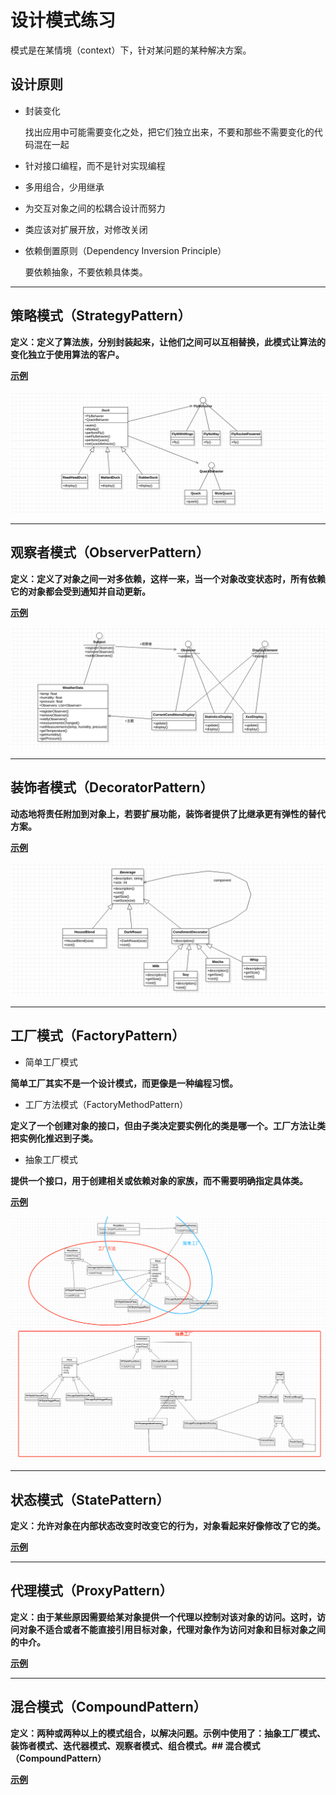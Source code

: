 # 设计模式练习

模式是在某情境（context）下，针对某问题的某种解决方案。

## 设计原则

* 封装变化

    找出应用中可能需要变化之处，把它们独立出来，不要和那些不需要变化的代码混在一起

* 针对接口编程，而不是针对实现编程

* 多用组合，少用继承

* 为交互对象之间的松耦合设计而努力

* 类应该对扩展开放，对修改关闭

* 依赖倒置原则（Dependency Inversion Principle）
    
  要依赖抽象，不要依赖具体类。

---
## 策略模式（StrategyPattern）

**定义：定义了算法族，分别封装起来，让他们之间可以互相替换，此模式让算法的变化独立于使用算法的客户。**

**[示例](strategy-pattern)** 

![示例类图](_docs/imgs/strategy-pattern.jpg)

---
## 观察者模式（ObserverPattern）

**定义：定义了对象之间一对多依赖，这样一来，当一个对象改变状态时，所有依赖它的对象都会受到通知并自动更新。**

**[示例](observer-pattern)**

![示例类图](_docs/imgs/observer-pattern.jpg)

---
## 装饰者模式（DecoratorPattern）

**动态地将责任附加到对象上，若要扩展功能，装饰者提供了比继承更有弹性的替代方案。**

**[示例](decorator-pattern)**

![示例类图](_docs/imgs/decorator-pattern.jpg)

---
## 工厂模式（FactoryPattern）

* 简单工厂模式

**简单工厂其实不是一个设计模式，而更像是一种编程习惯。**

* 工厂方法模式（FactoryMethodPattern）

**定义了一个创建对象的接口，但由子类决定要实例化的类是哪一个。工厂方法让类把实例化推迟到子类。**

* 抽象工厂模式

**提供一个接口，用于创建相关或依赖对象的家族，而不需要明确指定具体类。**

**[示例](factory-pattern)**

![示例类图](_docs/imgs/factory-pattern.jpg)

---
## 状态模式（StatePattern）

**定义：允许对象在内部状态改变时改变它的行为，对象看起来好像修改了它的类。**

**[示例](state-pattern)** 

---
## 代理模式（ProxyPattern）

**定义：由于某些原因需要给某对象提供一个代理以控制对该对象的访问。这时，访问对象不适合或者不能直接引用目标对象，代理对象作为访问对象和目标对象之间的中介。**

**[示例](proxy-pattern)** 

---
## 混合模式（CompoundPattern）

**定义：两种或两种以上的模式组合，以解决问题。示例中使用了：抽象工厂模式、装饰者模式、迭代器模式、观察者模式、组合模式。## 混合模式（CompoundPattern）**

**[示例](compound-pattern)** 
